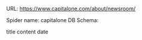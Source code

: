 URL: https://www.capitalone.com/about/newsroom/

Spider name: capitalone
DB Schema:

title
content
date